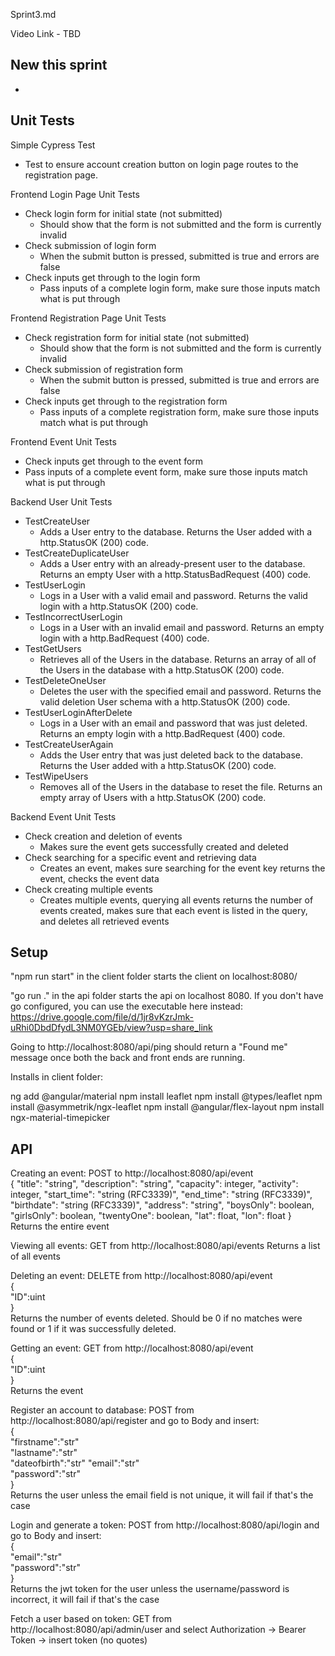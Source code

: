 Sprint3.md 

Video Link - TBD


## New this sprint

* 

## Unit Tests

Simple Cypress Test 
* Test to ensure account creation button on login page routes to the registration page.

Frontend Login Page Unit Tests
* Check login form for initial state (not submitted) 
    * Should show that the form is not submitted and the form is currently invalid
* Check submission of login form
    * When the submit button is pressed, submitted is true and errors are false
* Check inputs get through to the login form
    * Pass inputs of a complete login form, make sure those inputs match what is put through

Frontend Registration Page Unit Tests
* Check registration form for initial state (not submitted) 
    * Should show that the form is not submitted and the form is currently invalid
* Check submission of registration form
    * When the submit button is pressed, submitted is true and errors are false
* Check inputs get through to the registration form
    * Pass inputs of a complete registration form, make sure those inputs match what is put through

Frontend Event Unit Tests
* Check inputs get through to the event form
* Pass inputs of a complete event form, make sure those inputs match what is put through

Backend User Unit Tests
* TestCreateUser
    * Adds a User entry to the database. Returns the User added with a http.StatusOK (200) code.
* TestCreateDuplicateUser
    * Adds a User entry with an already-present user to the database. Returns an empty User with a http.StatusBadRequest (400) code.
* TestUserLogin
    * Logs in a User with a valid email and password. Returns the valid login with a http.StatusOK (200) code.
* TestIncorrectUserLogin
    * Logs in a User with an invalid email and password. Returns an empty login with a http.BadRequest (400) code.
* TestGetUsers
    * Retrieves all of the Users in the database. Returns an array of all of the Users in the database with a http.StatusOK (200) code.
* TestDeleteOneUser
    * Deletes the user with the specified email and password. Returns the valid deletion User schema with a http.StatusOK (200) code.
* TestUserLoginAfterDelete
    * Logs in a User with an email and password that was just deleted. Returns an empty login with a http.BadRequest (400) code.
* TestCreateUserAgain
    * Adds the User entry that was just deleted back to the database. Returns the User added with a http.StatusOK (200) code.
* TestWipeUsers
    * Removes all of the Users in the database to reset the file. Returns an empty array of Users with a http.StatusOK (200) code.

Backend Event Unit Tests
* Check creation and deletion of events
    * Makes sure the event gets successfully created and deleted
* Check searching for a specific event and retrieving data
    * Creates an event, makes sure searching for the event key returns the event, checks the event data
* Check creating multiple events
    * Creates multiple events, querying all events returns the number of events created, makes sure that each event is listed in the query, and deletes all retrieved events

## Setup

"npm run start" in the client folder starts the client on localhost:8080/

"go run ." in the api folder starts the api on localhost 8080. If you don't have go configured, you can use the executable here instead: https://drive.google.com/file/d/1jr8vKzrJmk-uRhi0DbdDfydL3NM0YGEb/view?usp=share_link

Going to http://localhost:8080/api/ping should return a "Found me" message once both the back and front ends are running.

Installs in client folder:

ng add @angular/material
npm install leaflet
npm install @types/leaflet
npm install @asymmetrik/ngx-leaflet
npm install @angular/flex-layout
npm install ngx-material-timepicker

## API

Creating an event: POST to http://localhost:8080/api/event  
{
"title": "string",
"description": "string",
"capacity": integer,
"activity": integer,
"start_time": "string (RFC3339)",
"end_time": "string (RFC3339)",
"birthdate": "string (RFC3339)",
"address": "string",
"boysOnly": boolean,
"girlsOnly": boolean,
"twentyOne": boolean,
"lat": float,
"lon": float
}
Returns the entire event

Viewing all events: GET from http://localhost:8080/api/events Returns a list of all events

Deleting an event: DELETE from http://localhost:8080/api/event  
{  
"ID":uint  
}  
Returns the number of events deleted. Should be 0 if no matches were found or 1 if it was successfully deleted.

Getting an event: GET from http://localhost:8080/api/event  
{  
"ID":uint  
}  
Returns the event

Register an account to database: POST from http://localhost:8080/api/register and go to Body and insert:  
{  
"firstname":"str"  
"lastname":"str"  
"dateofbirth":"str"
"email":"str"  
"password":"str"  
}  
Returns the user unless the email field is not unique, it will fail if that's the case

Login and generate a token: POST from http://localhost:8080/api/login and go to Body and insert:  
{  
"email":"str"  
"password":"str"  
}  
Returns the jwt token for the user unless the username/password is incorrect, it will fail if that's the case

Fetch a user based on token: GET from http://localhost:8080/api/admin/user and select Authorization -> Bearer Token -> insert token (no quotes)

